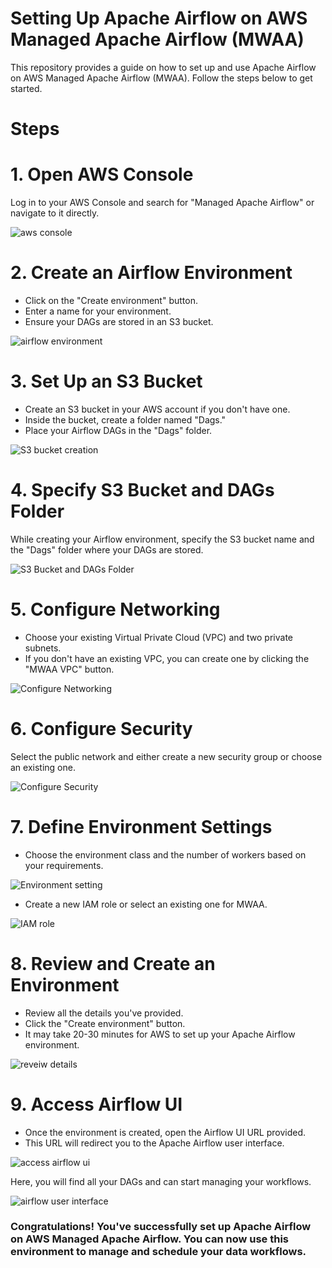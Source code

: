 # Setting Up Apache Airflow on AWS Managed Apache Airflow (MWAA)
This repository provides a guide on how to set up and use Apache Airflow on AWS Managed Apache Airflow (MWAA). Follow the steps below to get started.
# Steps
# 1. Open AWS Console
Log in to your AWS Console and search for "Managed Apache Airflow" or navigate to it directly.

![aws console](./images/aws_1.png)
# 2. Create an Airflow Environment
- Click on the "Create environment" button.
- Enter a name for your environment.
- Ensure your DAGs are stored in an S3 bucket.

![airflow environment](./images/aws_2.png)
# 3. Set Up an S3 Bucket
- Create an S3 bucket in your AWS account if you don't have one.
- Inside the bucket, create a folder named "Dags."
- Place your Airflow DAGs in the "Dags" folder.

![S3 bucket creation](./images/aws_3.png)
# 4. Specify S3 Bucket and DAGs Folder
While creating your Airflow environment, specify the S3 bucket name and the "Dags" folder where your DAGs are stored.

![S3 Bucket and DAGs Folder](./images/aws_4.png)
# 5. Configure Networking
- Choose your existing Virtual Private Cloud (VPC) and two private subnets.
- If you don't have an existing VPC, you can create one by clicking the "MWAA VPC" button.

![ Configure Networking](./images/aws_5.png)
# 6. Configure Security
Select the public network and either create a new security group or choose an existing one.

![ Configure Security](./images/aws_6.png)
# 7. Define Environment Settings
- Choose the environment class and the number of workers based on your requirements.

![ Environment setting](./images/aws_7.png)
- Create a new IAM role or select an existing one for MWAA.

 ![ IAM role](./images/aws_8.png)

# 8. Review and Create an Environment
- Review all the details you've provided.
- Click the "Create environment" button.
- It may take 20-30 minutes for AWS to set up your Apache Airflow environment.

![ reveiw details](./images/aws_9.png)
# 9. Access Airflow UI
- Once the environment is created, open the Airflow UI URL provided.
- This URL will redirect you to the Apache Airflow user interface.

 ![ access airflow ui](./images/aws_10.png)

Here, you will find all your DAGs and can start managing your workflows.

 ![ airflow user interface](./images/aws_11.png)


### Congratulations! You've successfully set up Apache Airflow on AWS Managed Apache Airflow. You can now use this environment to manage and schedule your data workflows.
